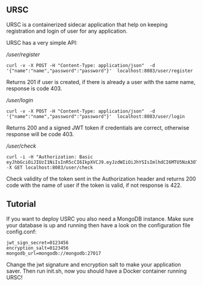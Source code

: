 ## URSC

URSC is a containerized sidecar application that help on keeping registration and login of user for any application.

URSC has a very simple API:

*/user/register*
```
curl -v -X POST -H "Content-Type: application/json"  -d '{"name":"name","password":"password"}'  localhost:8083/user/register
```
Returns 201 if user is created, if there is already  a user with the same name, response is code 403.

*/user/login*

```
curl -v -X POST -H "Content-Type: application/json"  -d '{"name":"name","password":"password"}'  localhost:8083/user/login
```
Returns 200 and a signed JWT token if credentials are correct, otherwise response will be code 403.

*/user/check*

```
curl -i -H "Authorization: Basic eyJhbGciOiJIUzI1NiIsInR5cCI6IkpXVCJ9.eyJzdWIiOiJhYSIsImlhdCI6MTU5NzA3OTUwMCwiZXhwIjoxNTk3MDgzMTAwfQ.VCGsGjpAMEVUzQu2twamNUrbFeyjNECGjeq0nxlDlm1" -X GET localhost:8083/user/check
```
Check validity of the token sent in the Authorization header and returns 200 code with the name of user if the token is valid, if not response is 422.

## Tutorial

If you want to deploy USRC you also need a MongoDB instance. Make sure your database is up and running then have a look on the configuration file config.conf:

```
jwt_sign_secret=0123456
encryption_salt=0123456
mongodb_url=mongodb://mongodb:27017
```

Change the jwt signature and encryption salt to make your application saver. Then run init.sh, now you should have a Docker container running URSC!


